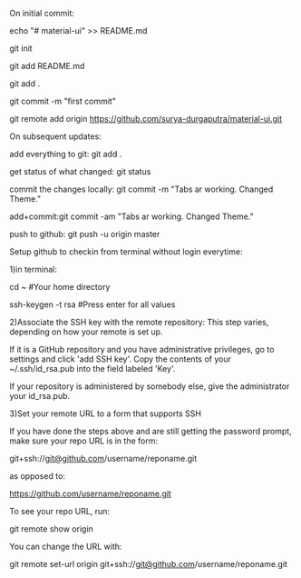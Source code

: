 On initial commit:

echo "# material-ui" >> README.md

git init

git add README.md

git add .

git commit -m "first commit"

git remote add origin  https://github.com/surya-durgaputra/material-ui.git





On subsequent updates:

add everything to git: git add .

get status of what changed: git status

commit the changes locally: git commit -m "Tabs ar working. Changed Theme."

add+commit:git commit -am "Tabs ar working. Changed Theme."

push to github: git push -u origin master


Setup github to checkin from terminal without login everytime:

1)in terminal:

cd ~  #Your home directory

ssh-keygen -t rsa    #Press enter for all values

2)Associate the SSH key with the remote repository: 
This step varies, depending on how your remote is set up. 

If it is a GitHub repository and you have administrative privileges, go to settings and click 'add SSH key'. Copy the contents of your ~/.ssh/id_rsa.pub into the field labeled 'Key'.

If your repository is administered by somebody else, give the administrator your id_rsa.pub.

3)Set your remote URL to a form that supports SSH

If you have done the steps above and are still getting the password prompt, make sure your repo URL is in the form:

git+ssh://git@github.com/username/reponame.git

as opposed to:

https://github.com/username/reponame.git

To see your repo URL, run:

git remote show origin

You can change the URL with:

git remote set-url origin git+ssh://git@github.com/username/reponame.git
